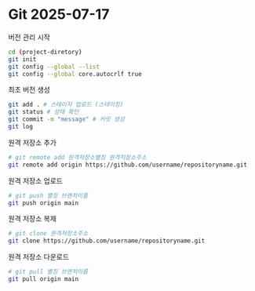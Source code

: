 # Git 2025-07-17

버전 관리 시작

```bash
cd (project-diretory)
git init
git config --global --list
git config --global core.autocrlf true
```

최초 버전 생성

```bash
git add . # 스테이지 업로드 (스테이징)
git status # 상태 확인
git commit -m "message" # 커밋 생성
git log
```

원격 저장소 추가

```bash
# git remote add 원격저장소별칭 원격저장소주소
git remote add origin https://github.com/username/repositoryname.git
```

원격 저장소 업로드

```bash
# git push 별칭 브랜치이름
git push origin main
```

원격 저장소 복제

```bash
# git clone 원격저장소주소
git clone https://github.com/username/repositoryname.git
```

원격 저장소 다운로드

```bash
# git pull 별칭 브랜치이름
git pull origin main
```
